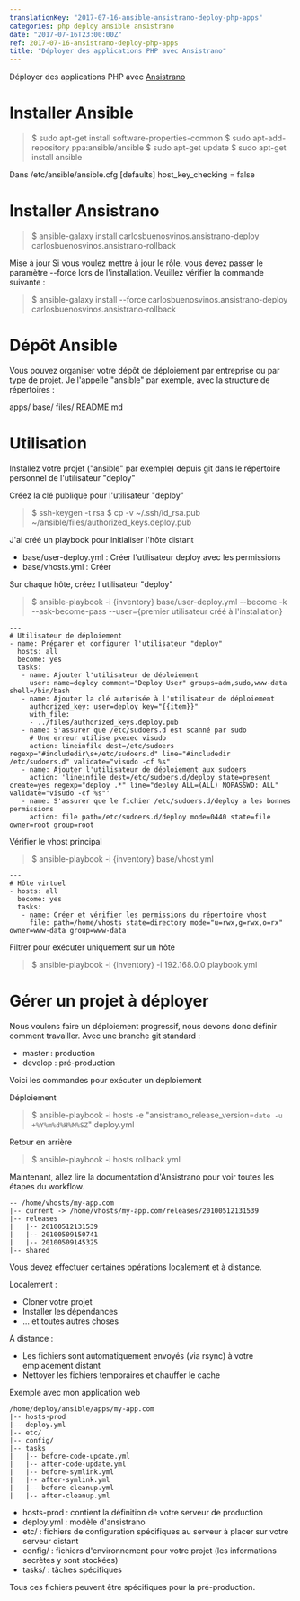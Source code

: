 ```yaml
---
translationKey: "2017-07-16-ansible-ansistrano-deploy-php-apps"
categories: php deploy ansible ansistrano
date: "2017-07-16T23:00:00Z"
ref: 2017-07-16-ansistrano-deploy-php-apps
title: "Déployer des applications PHP avec Ansistrano"
---
```


Déployer des applications PHP avec [Ansistrano](https://ansistrano.com/)

# Installer Ansible

> $ sudo apt-get install software-properties-common
> $ sudo apt-add-repository ppa:ansible/ansible
> $ sudo apt-get update
> $ sudo apt-get install ansible

Dans /etc/ansible/ansible.cfg
 [defaults]
 host_key_checking = false

# Installer Ansistrano
> $ ansible-galaxy install carlosbuenosvinos.ansistrano-deploy carlosbuenosvinos.ansistrano-rollback

Mise à jour
Si vous voulez mettre à jour le rôle, vous devez passer le paramètre --force lors de l'installation. Veuillez vérifier la commande suivante :
> $ ansible-galaxy install --force carlosbuenosvinos.ansistrano-deploy carlosbuenosvinos.ansistrano-rollback

# Dépôt Ansible
Vous pouvez organiser votre dépôt de déploiement par entreprise ou par type de projet.
Je l'appelle "ansible" par exemple, avec la structure de répertoires :

apps/
base/
files/
README.md

# Utilisation
Installez votre projet ("ansible" par exemple) depuis git dans le répertoire personnel de l'utilisateur "deploy"

Créez la clé publique pour l'utilisateur "deploy"
> $ ssh-keygen -t rsa
> $ cp -v ~/.ssh/id_rsa.pub ~/ansible/files/authorized_keys.deploy.pub

J'ai créé un playbook pour initialiser l'hôte distant
- base/user-deploy.yml : Créer l'utilisateur deploy avec les permissions
- base/vhosts.yml : Créer

Sur chaque hôte, créez l'utilisateur "deploy"
> $ ansible-playbook -i {inventory} base/user-deploy.yml --become -k --ask-become-pass --user={premier utilisateur créé à l'installation}

```
---
# Utilisateur de déploiement
- name: Préparer et configurer l'utilisateur "deploy"
  hosts: all
  become: yes
  tasks:
   - name: Ajouter l'utilisateur de déploiement
     user: name=deploy comment="Deploy User" groups=adm,sudo,www-data shell=/bin/bash
   - name: Ajouter la clé autorisée à l'utilisateur de déploiement
     authorized_key: user=deploy key="{{item}}"
     with_file:
     - ../files/authorized_keys.deploy.pub
   - name: S'assurer que /etc/sudoers.d est scanné par sudo
     # Une erreur utilise pkexec visudo
     action: lineinfile dest=/etc/sudoers regexp="#includedir\s+/etc/sudoers.d" line="#includedir /etc/sudoers.d" validate="visudo -cf %s"
   - name: Ajouter l'utilisateur de déploiement aux sudoers
     action: 'lineinfile dest=/etc/sudoers.d/deploy state=present create=yes regexp="deploy .*" line="deploy ALL=(ALL) NOPASSWD: ALL" validate="visudo -cf %s"'
   - name: S'assurer que le fichier /etc/sudoers.d/deploy a les bonnes permissions
     action: file path=/etc/sudoers.d/deploy mode=0440 state=file owner=root group=root
```

Vérifier le vhost principal
> $ ansible-playbook -i {inventory} base/vhost.yml

```
---
# Hôte virtuel
- hosts: all
  become: yes
  tasks:
   - name: Créer et vérifier les permissions du répertoire vhost
     file: path=/home/vhosts state=directory mode="u=rwx,g=rwx,o=rx" owner=www-data group=www-data
```

Filtrer pour exécuter uniquement sur un hôte
> $ ansible-playbook -i {inventory} -l 192.168.0.0 playbook.yml


# Gérer un projet à déployer

Nous voulons faire un déploiement progressif, nous devons donc définir comment travailler.
Avec une branche git standard :
- master : production
- develop : pré-production


Voici les commandes pour exécuter un déploiement

Déploiement
> $ ansible-playbook -i hosts -e "ansistrano_release_version=`date -u +%Y%m%d%H%M%SZ`" deploy.yml

Retour en arrière
> $ ansible-playbook -i hosts rollback.yml

Maintenant, allez lire la documentation d'Ansistrano pour voir toutes les étapes du workflow.

```
-- /home/vhosts/my-app.com
|-- current -> /home/vhosts/my-app.com/releases/20100512131539
|-- releases
|   |-- 20100512131539
|   |-- 20100509150741
|   |-- 20100509145325
|-- shared
```

Vous devez effectuer certaines opérations localement et à distance.

Localement :
- Cloner votre projet
- Installer les dépendances
- ... et toutes autres choses

À distance :
- Les fichiers sont automatiquement envoyés (via rsync) à votre emplacement distant
- Nettoyer les fichiers temporaires et chauffer le cache

Exemple avec mon application web
```
/home/deploy/ansible/apps/my-app.com
|-- hosts-prod
|-- deploy.yml
|-- etc/
|-- config/
|-- tasks
|   |-- before-code-update.yml
|   |-- after-code-update.yml
|   |-- before-symlink.yml
|   |-- after-symlink.yml
|   |-- before-cleanup.yml
|   |-- after-cleanup.yml
```

- hosts-prod : contient la définition de votre serveur de production
- deploy.yml : modèle d'ansistrano
- etc/ : fichiers de configuration spécifiques au serveur à placer sur votre serveur distant
- config/ : fichiers d'environnement pour votre projet (les informations secrètes y sont stockées)
- tasks/ : tâches spécifiques

Tous ces fichiers peuvent être spécifiques pour la pré-production.
